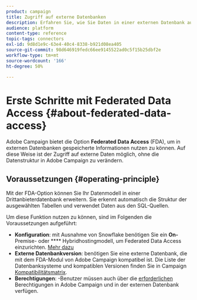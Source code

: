 ```yaml
---
product: campaign
title: Zugriff auf externe Datenbanken
description: Erfahren Sie, wie Sie Daten in einer externen Datenbank aufrufen und verarbeiten können
audience: platform
content-type: reference
topic-tags: connectors
exl-id: 9d8d1e9c-63e4-40c4-8338-b921d08ea405
source-git-commit: 98d646919fedc66ee9145522ad0c5f15b25dbf2e
workflow-type: tm+mt
source-wordcount: '166'
ht-degree: 50%

---
```


# Erste Schritte mit Federated Data Access {#about-federated-data-access}

Adobe Campaign bietet die Option **Federated Data Access** (FDA), um in externen Datenbanken gespeicherte Informationen nutzen zu können. Auf diese Weise ist der Zugriff auf externe Daten möglich, ohne die Datenstruktur in Adobe Campaign zu verändern.

## Voraussetzungen {#operating-principle}

Mit der FDA-Option können Sie Ihr Datenmodell in einer Drittanbieterdatenbank erweitern. Sie erkennt automatisch die Struktur der ausgewählten Tabellen und verwendet Daten aus den SQL-Quellen.

Um diese Funktion nutzen zu können, sind im Folgenden die Voraussetzungen aufgeführt:

* **Konfiguration**: mit Ausnahme von Snowflake benötigen Sie ein  **On-** Premise- oder  **** Hybridhostingmodell, um Federated Data Access einzurichten. [Mehr dazu](../../installation/using/hosting-models.md)
* **Externe Datenbankversion**: benötigen Sie eine externe Datenbank, die mit dem FDA-Modul von Adobe Campaign kompatibel ist. Die Liste der Datenbanksysteme und kompatiblen Versionen finden Sie in Campaign [Kompatibilitätsmatrix](../../rn/using/compatibility-matrix.md#FederatedDataAccessFDA).
* **Berechtigungen**: -Benutzer müssen auch über die  [erforderlichen ](../../installation/using/remote-database-access-rights.md) Berechtigungen in Adobe Campaign und in der externen Datenbank verfügen.


